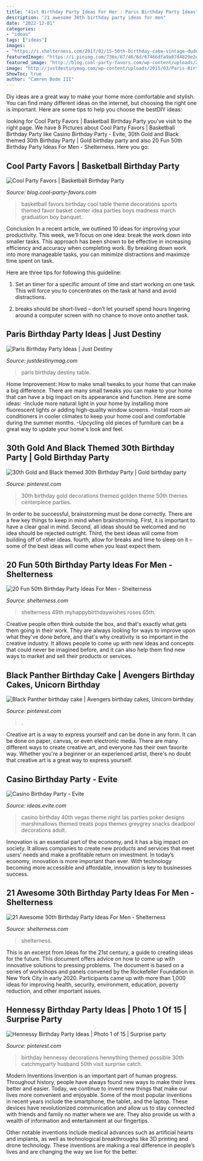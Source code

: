 ```yaml
---
title: "41st Birthday Party Ideas For Her : Paris Birthday Party Ideas"
description: "21 awesome 30th birthday party ideas for men"
date: "2022-12-01"
categories:
- "ideas"
tags: ["ideas"]
images:
- "https://i.shelterness.com/2017/02/15-50th-birthday-cake-vintage-dude-for-a-man.jpg"
featuredImage: "https://i.pinimg.com/736x/67/46/6d/67466dfa9a87d4829e2e6525df797ccf--th-birthday-birthday-ideas.jpg"
featured_image: "http://blog.cool-party-favors.com/wp-content/uploads/2012/09/Basketball-Favors-739x1024.jpg"
image: "http://justdestinymag.com/wp-content/uploads/2015/03/Paris-Birthday-Party-Just-Destiny-Mag.jpg"
ShowToc: true
author: "Camren Bode III"
---
```



Diy ideas are a great way to make your home more comfortable and stylish. You can find many different ideas on the internet, but choosing the right one is important. Here are some tips to help you choose the bestDIY ideas:

	

		
looking for Cool Party Favors | Basketball Birthday Party you've visit to the right page. We have 8 Pictures about Cool Party Favors | Basketball Birthday Party like Casino Birthday Party - Evite, 30th Gold and Black themed 30th Birthday Party | Gold birthday party and also 20 Fun 50th Birthday Party Ideas For Men - Shelterness. Here you go:
		
    
## Cool Party Favors | Basketball Birthday Party

<img loading=lazy src="http://blog.cool-party-favors.com/wp-content/uploads/2012/09/Basketball-Favors-739x1024.jpg" onerror="this.onerror=null;this.src='https://tse1.mm.bing.net/th?id=OIP.dgGt56amOblsK2ME3TWaKQHaKQ&amp;pid=15.1';" alt="Cool Party Favors | Basketball Birthday Party">

_Source: blog.cool-party-favors.com_

>basketball favors birthday cool table theme decorations sports themed favor basket center idea parties boys madness march graduation boy banquet. 

	

Conclusion
In a recent article, we outlined 10 ideas for improving your productivity. This week, we’ll focus on one idea: break the work down into smaller tasks.
This approach has been shown to be effective in increasing efficiency and accuracy when completing work. By breaking down work into more manageable tasks, you can minimize distractions and maximize time spent on task.

Here are three tips for following this guideline:

1) Set an timer for a specific amount of time and start working on one task. This will force you to concentrates on the task at hand and avoid distractions.

2) breaks should be short-lived – don’t let yourself spend hours lingering around a computer screen with no chance to move onto another task.

    
## Paris Birthday Party Ideas | Just Destiny

<img loading=lazy src="http://justdestinymag.com/wp-content/uploads/2015/03/Paris-Birthday-Party-Just-Destiny-Mag.jpg" onerror="this.onerror=null;this.src='https://tse2.mm.bing.net/th?id=OIP.pqgLRZXBjrgBLRnEOrSW8QHaKl&amp;pid=15.1';" alt="Paris Birthday Party Ideas | Just Destiny">

_Source: justdestinymag.com_

>paris birthday destiny table. 

	

Home Improvement: How to make small tweaks to your home that can make a big difference.
There are many small tweaks you can make to your home that can have a big impact on its appearance and function. Here are some ideas: 
-Include more natural light in your home by installing more fluorescent lights or adding high-quality window screens. 
-Install room air conditioners in cooler climates to keep your home cool and comfortable during the summer months. 
-Upcycling old pieces of furniture can be a great way to update your home's look and feel.

    
## 30th Gold And Black Themed 30th Birthday Party | Gold Birthday Party

<img loading=lazy src="https://i.pinimg.com/736x/36/0c/21/360c215dbeb286f5b4a624448536f015.jpg" onerror="this.onerror=null;this.src='https://tse1.mm.bing.net/th?id=OIP.BH4GHHBwEYZddIVGM1sEmwHaJ4&amp;pid=15.1';" alt="30th Gold and Black themed 30th Birthday Party | Gold birthday party">

_Source: pinterest.com_

>30th birthday gold decorations themed golden theme 50th themes centerpiece parties. 

	

In order to be successful, brainstorming must be done correctly. There are a few key things to keep in mind when brainstorming. First, it is important to have a clear goal in mind. Second, all ideas should be welcomed and no idea should be rejected outright. Third, the best ideas will come from building off of other ideas. fourth, allow for breaks and time to sleep on it – some of the best ideas will come when you least expect them.

    
## 20 Fun 50th Birthday Party Ideas For Men - Shelterness

<img loading=lazy src="https://i.shelterness.com/2017/02/15-50th-birthday-cake-vintage-dude-for-a-man.jpg" onerror="this.onerror=null;this.src='https://tse4.mm.bing.net/th?id=OIP.vYP4U5uZzJqbsIBEFSXSXAHaJ4&amp;pid=15.1';" alt="20 Fun 50th Birthday Party Ideas For Men - Shelterness">

_Source: shelterness.com_

>shelterness 49th myhappybirthdaywishes roses 65th. 

	

Creative people often think outside the box, and that's exactly what gets them going in their work. They are always looking for ways to improve upon what they've done before, and that's why creativity is so important in the creative industry. It allows people to come up with new ideas and concepts that could never be imagined before, and it can also help them find new ways to market and sell their products or services.

    
## Black Panther Birthday Cake | Avengers Birthday Cakes, Unicorn Birthday

<img loading=lazy src="https://i.pinimg.com/736x/70/13/e3/7013e3a3930c174b814ba483dbe72418.jpg" onerror="this.onerror=null;this.src='https://tse3.mm.bing.net/th?id=OIP.fbnM_goR4QVRWCYsaNO2VwHaJ3&amp;pid=15.1';" alt="Black Panther birthday cake | Avengers birthday cakes, Unicorn birthday">

_Source: pinterest.com_

>. 

	

Creative art is a way to express yourself and can be done in any form. It can be done on paper, canvas, or even electronic media. There are many different ways to create creative art, and everyone has their own favorite way. Whether you're a beginner or an experienced artist, there's no doubt that creative art is a great way to express yourself.

    
## Casino Birthday Party - Evite

<img loading=lazy src="http://ideas.evite.com/media/Marshmallow-Skewers.jpg" onerror="this.onerror=null;this.src='https://tse4.mm.bing.net/th?id=OIP.ot4YZUyLTWjpQDTsKpsygQHaLH&amp;pid=15.1';" alt="Casino Birthday Party - Evite">

_Source: ideas.evite.com_

>casino birthday 40th vegas theme night las parties poker designs marshmallows themed treats pops themes greygrey snacks deadpool decorations adult. 

	

Innovation is an essential part of the economy, and it has a big impact on society. It allows companies to create new products and services that meet users’ needs and make a profitable return on investment. In today’s economy, innovation is more important than ever. With technology becoming more accessible and affordable, innovation is key to businesses success.

    
## 21 Awesome 30th Birthday Party Ideas For Men - Shelterness

<img loading=lazy src="https://i.shelterness.com/2017/02/19-cupcakes-and-favorite-beer-instead-of-a-birthday-cake.jpg" onerror="this.onerror=null;this.src='https://tse3.mm.bing.net/th?id=OIP.J8x-agjspB3_SHws4XPtYwHaKf&amp;pid=15.1';" alt="21 Awesome 30th Birthday Party Ideas For Men - Shelterness">

_Source: shelterness.com_

>shelterness. 

	

This is an excerpt from Ideas for the 21st century, a guide to creating ideas for the future. This document offers advice on how to come up with innovative solutions to pressing problems. The document is based on a series of workshops and panels convened by the Rockefeller Foundation in New York City in early 2020. Participants came up with more than 1,000 ideas for improving health, security, environment, education, poverty reduction, and other important issues.

    
## Hennessy Birthday Party Ideas | Photo 1 Of 15 | Surprise Party

<img loading=lazy src="https://i.pinimg.com/736x/67/46/6d/67466dfa9a87d4829e2e6525df797ccf--th-birthday-birthday-ideas.jpg" onerror="this.onerror=null;this.src='https://tse3.mm.bing.net/th?id=OIP.Sq4ZsZp2RGfAqs4SzJMiQwHaJ3&amp;pid=15.1';" alt="Hennessy Birthday Party Ideas | Photo 1 of 15 | Surprise party">

_Source: pinterest.com_

>birthday hennessy decorations hennything themed possible 30th catchmyparty husband 50th visit surprise catch. 

	

Modern Inventions
Invention is an important part of human progress. Throughout history, people have always found new ways to make their lives better and easier. Today, we continue to invent new things that make our lives more convenient and enjoyable.
Some of the most popular inventions in recent years include the smartphone, the tablet, and the laptop. These devices have revolutionized communication and allow us to stay connected with friends and family no matter where we are. They also provide us with a wealth of information and entertainment at our fingertips.

Other notable inventions include medical advances such as artificial hearts and implants, as well as technological breakthroughs like 3D printing and drone technology. These inventions are making a real difference in people’s lives and are changing the way we live for the better.

